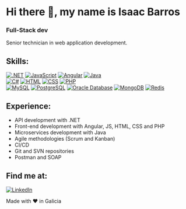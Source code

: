 # Hi there 👋, my name is Isaac Barros

### Full-Stack dev

Senior technician in web application development.

## Skills:
[![.NET](https://img.shields.io/badge/.NET-512BD4?style=for-the-badge&logo=dotnet&logoColor=white&labelColor=101010)]()
[![JavaScript](https://img.shields.io/badge/JavaScript-F7DF1E?style=for-the-badge&logo=javascript&logoColor=white&labelColor=101010)]()
[![Angular](https://img.shields.io/badge/Angular-DD0031?style=for-the-badge&logo=angular&logoColor=white&labelColor=101010)]()
[![Java](https://img.shields.io/badge/Java-007396?style=for-the-badge&logo=eclipseide&logoColor=white&labelColor=101010)]()
</br>
[![C#](https://img.shields.io/badge/C%23-239120?style=for-the-badge&logo=csharp&logoColor=white&labelColor=101010)]()
[![HTML](https://img.shields.io/badge/HTML-E34F26?style=for-the-badge&logo=html5&logoColor=white&labelColor=101010)]()
[![CSS](https://img.shields.io/badge/CSS-1572B6?style=for-the-badge&logo=css3&logoColor=white&labelColor=101010)]()
[![PHP](https://img.shields.io/badge/PHP-777BB4?style=for-the-badge&logo=php&logoColor=white&labelColor=101010)]()
</br>
[![MySQL](https://img.shields.io/badge/MySQL-4479A1?style=for-the-badge&logo=mysql&logoColor=white&labelColor=101010)]()
[![PostgreSQL](https://img.shields.io/badge/PostgreSQL-4169E1?style=for-the-badge&logo=postgresql&logoColor=white&labelColor=101010)]()
[![Oracle Database](https://img.shields.io/badge/Oracle_Database-F80000?style=for-the-badge&logo=oracle&logoColor=white&labelColor=101010)]()
[![MongoDB](https://img.shields.io/badge/MongoDB-47A248?style=for-the-badge&logo=mongodb&logoColor=white&labelColor=101010)]()
[![Redis](https://img.shields.io/badge/Redis-DC382D?style=for-the-badge&logo=redis&logoColor=white&labelColor=101010)]()
</br>

## Experience:
- API development with .NET
- Front-end development with Angular, JS, HTML, CSS and PHP
- Microservices development with Java
- Agile methodologies (Scrum and Kanban)
- CI/CD
- Git and SVN repositories
- Postman and SOAP 


## Find me at:
[![LinkedIn](https://img.shields.io/badge/LinkedIn-Isaac_Barros-0077B5?style=for-the-badge&logo=linkedin&logoColor=white&labelColor=101010)](https://www.linkedin.com/in/jibarros)

Made with ♥️ in Galicia
